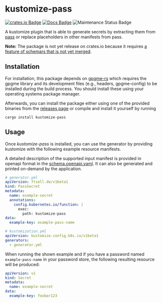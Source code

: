 # kustomize-pass

[![crates.io Badge](https://img.shields.io/crates/v/kustomize-pass?style=for-the-badge)](https://crates.io/crates/kustomize-pass)
[![Docs Badge](https://img.shields.io/docsrs/kustomize-pass?style=for-the-badge)](https://docs.rs/kustomize-pass/)
![Maintenance Status Badge](https://img.shields.io/maintenance/yes/2022?style=for-the-badge)

A kustomize plugin that is able to generate secrets by extracting them from [pass](https://www.passwordstore.org/)
or replace placeholders in other manifests from pass.

**Note:** The package is not yet release on crates.io because it requires [a feature of schemars that is not yet merged](https://github.com/GREsau/schemars/pull/153).

## Installation
For installation, this package depends on [gpgme-rs](https://crates.io/crates/gpgme) which requires the gpgme library and its development files (e.g., headers, gpgme-config) to be installed during the build process.
You should install these using your operating systems package manager.

Afterwards, you can install the package either using one of the provided binaries from the [releases page](https://github.com/ftsell/kustomize-pass/releases/) or compile and install it yourself by running
```shell
cargo install kustomize-pass
```

## Usage

Once *kustomize-pass* is installed, you can use the generator by providing kustomize with the following example resource manifests.

A detailed description of the supported input manifest is provided in openapi format in the [schema.openapi.yaml](./schema.openapi.yaml).
It can also be generated and printed on-demand by the application.

```yaml
# generator.yml
apiVersion: ftsell.de/v1beta1
kind: PassSecret
metadata:
  name: example-secret
  annotations:
    config.kubernetes.io/function: |
      exec:
        path: kustomize-pass
data:
  example-key: example-pass-name
```

```yaml
# kustomization.yml
apiVersion: kustomize.config.k8s.io/v1beta1
generators:
  - generator.yml
```

When running the shown example and if you have a password named `example-pass-name` in your password store, the following
resulting resource will be produced:

```yaml
apiVersion: v1
kind: Secret
metadata:
  name: example-secret
data:
  example-key: foobar123
```
